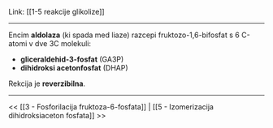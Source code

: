 Link: [[1-5 reakcije glikolize]]

---

Encim **aldolaza** (ki spada med liaze) razcepi fruktozo-1,6-bifosfat s 6 C-atomi v dve 3C molekuli:
- **gliceraldehid-3-fosfat** (GA3P)
- **dihidroksi acetonfosfat** (DHAP)

Rekcija je **reverzibilna**.

---

<< [[3 - Fosforilacija fruktoza-6-fosfata]] | [[5 - Izomerizacija dihidroksiaceton fosfata]] >>